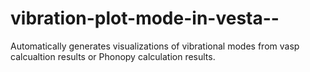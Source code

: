 # vibration-plot-mode-in-vesta--
Automatically generates visualizations of vibrational modes from vasp calcualtion results or Phonopy calculation results.
